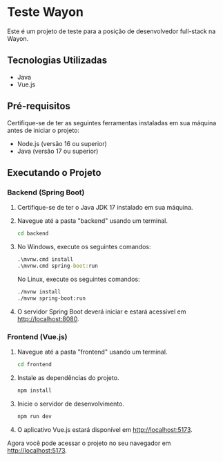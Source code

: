 # Teste Wayon

Este é um projeto de teste para a posição de desenvolvedor full-stack na Wayon.

## Tecnologias Utilizadas

- Java
- Vue.js

## Pré-requisitos

Certifique-se de ter as seguintes ferramentas instaladas em sua máquina antes de iniciar o projeto:

- Node.js (versão 16 ou superior)
- Java (versão 17 ou superior)

## Executando o Projeto

### Backend (Spring Boot)

1. Certifique-se de ter o Java JDK 17 instalado em sua máquina.

2. Navegue até a pasta "backend" usando um terminal.

   ```sh
   cd backend
   ```

3. No Windows, execute os seguintes comandos:

   ```cmd
   .\mvnw.cmd install
   .\mvnw.cmd spring-boot:run
   ```

   No Linux, execute os seguintes comandos:

   ```sh
   ./mvnw install
   ./mvnw spring-boot:run
   ```

4. O servidor Spring Boot deverá iniciar e estará acessível em [http://localhost:8080](http://localhost:8080).

### Frontend (Vue.js)

1. Navegue até a pasta "frontend" usando um terminal.

   ```sh
   cd frontend
   ```

2. Instale as dependências do projeto.

   ```sh
   npm install
   ```

3. Inicie o servidor de desenvolvimento.

   ```sh
   npm run dev
   ```

4. O aplicativo Vue.js estará disponível em [http://localhost:5173](http://localhost:5173).

Agora você pode acessar o projeto no seu navegador em [http://localhost:5173](http://localhost:5173).
